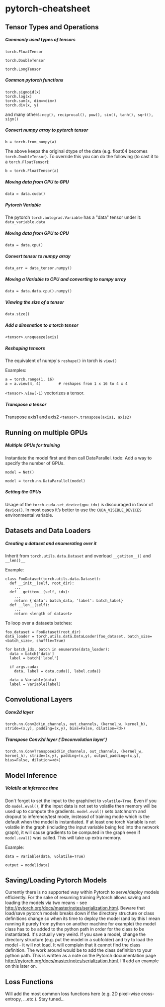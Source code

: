 # pytorch-cheatsheet

## Tensor Types and Operations

##### Commonly used types of tensors
`torch.FloatTensor`

`torch.DoubleTensor`

`torch.LongTensor`

##### Common pytorch functions
```
torch.sigmoid(x)
torch.log(x)
torch.sum(x, dim=<dim>)
torch.div(x, y)
```
and many others: `neg(), reciprocal(), pow(), sin(), tanh(), sqrt(), sign()`

##### Convert numpy array to pytorch tensor
`b = torch.from_numpy(a)`

The above keeps the original dtype of the data (e.g. float64 becomes `torch.DoubleTensor`). To override this you can do the following (to cast it to a `torch.FloatTensor`):

`b = torch.FloatTensor(a)`

##### Moving data from CPU to GPU
`data = data.cuda()`

##### Pytorch Variable
The pytorch `torch.autograd.Variable` has a "data" tensor under it:
`data_variable.data`

##### Moving data from GPU to CPU
`data = data.cpu()`

##### Convert tensor to numpy array
`data_arr = data_tensor.numpy()`

##### Moving a Variable to CPU and converting to numpy array
`data = data.data.cpu().numpy()`

##### Viewing the size of a tensor
`data.size()`

##### Add a dimenstion to a torch tensor
`<tensor>.unsqueeze(axis)`

##### Reshaping tensors
The equivalent of numpy's `reshape()` in torch is `view()`

Examples:

```
a = torch.range(1, 16)
a = a.view(4, 4)        # reshapes from 1 x 16 to 4 x 4
```

`<tensor>.view(-1)` vectorizes a tensor.

##### Transpose a tensor
Transpose axis1 and axis2
`<tensor>.transpose(axis1, axis2)`


## Running on multiple GPUs

##### Multiple GPUs for training

Instantiate the model first and then call DataParallel. todo: Add a way to specify the number of GPUs.

`model = Net()`

`model = torch.nn.DataParallel(model)`

##### Setting the GPUs

Usage of the `torch.cuda.set_device(gpu_idx)` is discouraged in favor of `device()`. In most cases it’s better to use the `CUDA_VISIBLE_DEVICES` environmental variable.



## Datasets and Data Loaders

##### Creating a dataset and enumerating over it
Inherit from `torch.utils.data.Dataset` and overload `__getitem__()` and `__len()__`

Example:

```
class FooDataset(torch.utils.data.Dataset):
  def __init__(self, root_dir):
    ...
  def __getitem__(self, idx):
    ...
    return {'data': batch_data, 'label': batch_label}
  def __len__(self):
    ...
    return <length of dataset>
```

To loop over a datasets batches:
```
foo_dataset = FooDataset(root_dir)
data_loader = torch.utils.data.DataLoader(foo_dataset, batch_size=<batch_size>, shuffle=True)

for batch_idx, batch in enumerate(data_loader):
  data = batch['data']
  label = batch['label']
  
  if args.cuda:
    data, label = data.cuda(), label.cuda()
    
  data = Variable(data)
  label = Variable(label)
```

## Convolutional Layers

##### Conv2d layer
`torch.nn.Conv2d(in_channels, out_channels, (kernel_w, kernel_h), stride=(x,y), padding=(x,y), bias=False, dilation=<d>)`


##### Transpose Conv2d layer ('Deconvolution layer')
`torch.nn.ConvTranspose2d(in_channels, out_channels, (kernel_w, kernel_h), stride=(x,y), padding=(x,y), output_padding=(x,y), bias=False, dilation=<d>)`


## Model Inference

##### Volatile at inference time
Don't forget to set the input to the graph/net to `volatile=True`. Even if you do `model.eval()`, if the input data is not set to volatile then memory will be used up to compute the gradients. `model.eval()` sets batchnorm and dropout to inference/test mode, insteasd of training mode which is the default when the model is instantiated. If at least one torch Variable is not volatile in the graph (including the input variable being fed into the network graph), it will cause gradients to be computed in the graph even if `model.eval()` was called. This will take up extra memory. 

Example:

`data = Variable(data, volatile=True)`

`output = model(data)`

## Saving/Loading Pytorch Models
Currently there is no supported way within Pytorch to serve/deploy models efficiently. 
For the sake of resuming training Pytorch allows saving and loading the models via two means - see http://pytorch.org/docs/master/notes/serialization.html. 
Beware that load/save pytorch models breaks down if the directory structure or class definitions change so when its time to deploy the model (and by this I mean running it purely from python on another machine for example) the model class has to be added to the python path in order for the class to be instantiated. It's actually very weird. If you save a model, change the directory structure (e.g. put the model in a subfolder) and try to load the model - it will not load. It will complain that it cannot find the class definition. The work around would be to add the class definition to your python path. This is written as a note on the Pytorch documentation page http://pytorch.org/docs/master/notes/serialization.html. I'll add an example on this later on.

## Loss Functions

Will add the most common loss functions here (e.g. 2D pixel-wise cross-entropy, ...etc.). Stay tuned...
